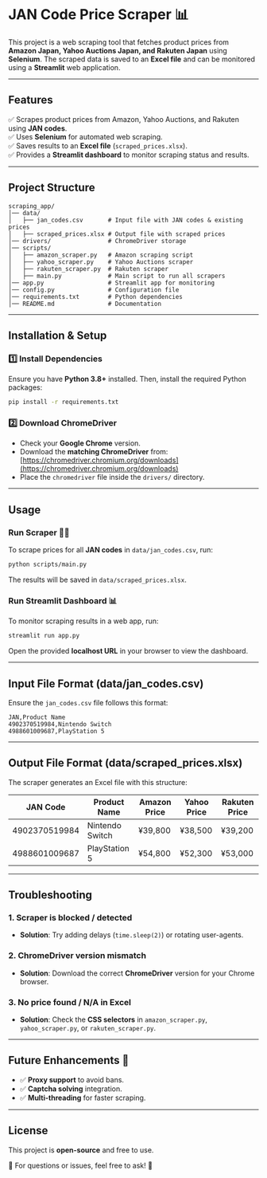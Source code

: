 # **JAN Code Price Scraper** 📊  

This project is a web scraping tool that fetches product prices from **Amazon Japan, Yahoo Auctions Japan, and Rakuten Japan** using **Selenium**. The scraped data is saved to an **Excel file** and can be monitored using a **Streamlit** web application.  

---

## **Features**  

✅ Scrapes product prices from Amazon, Yahoo Auctions, and Rakuten using **JAN codes**.  
✅ Uses **Selenium** for automated web scraping.  
✅ Saves results to an **Excel file** (`scraped_prices.xlsx`).  
✅ Provides a **Streamlit dashboard** to monitor scraping status and results.  

---

## **Project Structure**  

```
scraping_app/
│── data/
│   ├── jan_codes.csv       # Input file with JAN codes & existing prices
│   ├── scraped_prices.xlsx # Output file with scraped prices
│── drivers/                # ChromeDriver storage
│── scripts/
│   ├── amazon_scraper.py   # Amazon scraping script
│   ├── yahoo_scraper.py    # Yahoo Auctions scraper
│   ├── rakuten_scraper.py  # Rakuten scraper
│   ├── main.py             # Main script to run all scrapers
│── app.py                  # Streamlit app for monitoring
│── config.py               # Configuration file
│── requirements.txt        # Python dependencies
│── README.md               # Documentation
```

---

## **Installation & Setup**  

### **1️⃣ Install Dependencies**  

Ensure you have **Python 3.8+** installed. Then, install the required Python packages:  

```bash
pip install -r requirements.txt
```

### **2️⃣ Download ChromeDriver**  

- Check your **Google Chrome** version.  
- Download the **matching ChromeDriver** from:  
  [https://chromedriver.chromium.org/downloads](https://chromedriver.chromium.org/downloads)  
- Place the `chromedriver` file inside the `drivers/` directory.  

---

## **Usage**  

### **Run Scraper** 🕵️‍♂️  

To scrape prices for all **JAN codes** in `data/jan_codes.csv`, run:  

```bash
python scripts/main.py
```

The results will be saved in `data/scraped_prices.xlsx`.  

### **Run Streamlit Dashboard** 📊  

To monitor scraping results in a web app, run:  

```bash
streamlit run app.py
```

Open the provided **localhost URL** in your browser to view the dashboard.  

---

## **Input File Format (data/jan_codes.csv)**  

Ensure the `jan_codes.csv` file follows this format:  

```csv
JAN,Product Name
4902370519984,Nintendo Switch
4988601009687,PlayStation 5
```

---

## **Output File Format (data/scraped_prices.xlsx)**  

The scraper generates an Excel file with this structure:  

| JAN Code       | Product Name        | Amazon Price | Yahoo Price | Rakuten Price |  
|---------------|--------------------|--------------|-------------|--------------|  
| 4902370519984 | Nintendo Switch    | ¥39,800     | ¥38,500     | ¥39,200      |  
| 4988601009687 | PlayStation 5      | ¥54,800     | ¥52,300     | ¥53,000      |  

---

## **Troubleshooting**  

### **1. Scraper is blocked / detected**  

- **Solution**: Try adding delays (`time.sleep(2)`) or rotating user-agents.  

### **2. ChromeDriver version mismatch**  

- **Solution**: Download the correct **ChromeDriver** version for your Chrome browser.  

### **3. No price found / N/A in Excel**  

- **Solution**: Check the **CSS selectors** in `amazon_scraper.py`, `yahoo_scraper.py`, or `rakuten_scraper.py`.  

---

## **Future Enhancements** 🚀  

- ✅ **Proxy support** to avoid bans.  
- ✅ **Captcha solving** integration.  
- ✅ **Multi-threading** for faster scraping.  

---

## **License**  

This project is **open-source** and free to use.  

📧 For questions or issues, feel free to ask! 🚀
